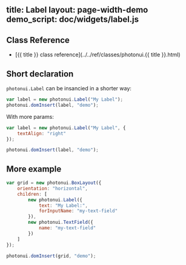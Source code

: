 title: Label
layout: page-width-demo
demo_script: doc/widgets/label.js
---

## Class Reference

* [{{ title }} class reference](../../ref/classes/photonui.{{ title }}.html)


## Short declaration

`photonui.Label` can be insancied in a shorter way:

```javascript
var label = new photonui.Label("My Label");
photonui.domInsert(label, "demo");
```

With more params:

```javascript
var label = new photonui.Label("My Label", {
    textAlign: "right"
});

photonui.domInsert(label, "demo");
```


## More example

```javascript
var grid = new photonui.BoxLayout({
    orientation: "horizontal",
    children: [
        new photonui.Label({
            text: "My Label:",
            forInputName: "my-text-field"
        }),
        new photonui.TextField({
            name: "my-text-field"
        })
    ]
});

photonui.domInsert(grid, "demo");
```


